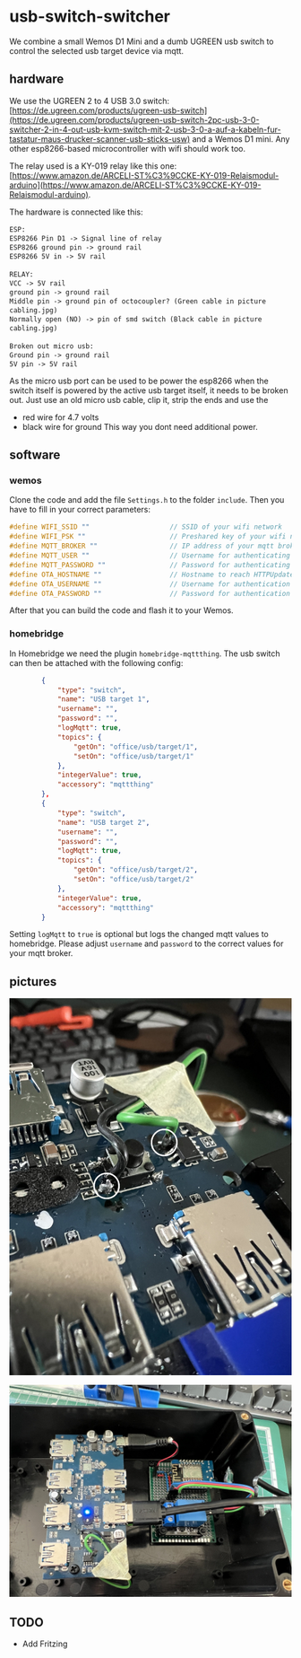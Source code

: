 # usb-switch-switcher

We combine a small Wemos D1 Mini and a dumb UGREEN usb switch to control the selected usb target device via mqtt.

## hardware

We use the UGREEN 2 to 4 USB 3.0 switch: [https://de.ugreen.com/products/ugreen-usb-switch](https://de.ugreen.com/products/ugreen-usb-switch-2pc-usb-3-0-switcher-2-in-4-out-usb-kvm-switch-mit-2-usb-3-0-a-auf-a-kabeln-fur-tastatur-maus-drucker-scanner-usb-sticks-usw) and a Wemos D1 mini. Any other esp8266-based microcontroller with wifi should work too.

The relay used is a KY-019 relay like this one: [https://www.amazon.de/ARCELI-ST%C3%9CCKE-KY-019-Relaismodul-arduino](https://www.amazon.de/ARCELI-ST%C3%9CCKE-KY-019-Relaismodul-arduino).

The hardware is connected like this:

```
ESP:
ESP8266 Pin D1 -> Signal line of relay
ESP8266 ground pin -> ground rail
ESP8266 5V in -> 5V rail

RELAY:
VCC -> 5V rail
ground pin -> ground rail
Middle pin -> ground pin of octocoupler? (Green cable in picture cabling.jpg)
Normally open (NO) -> pin of smd switch (Black cable in picture cabling.jpg)

Broken out micro usb:
Ground pin -> ground rail
5V pin -> 5V rail
```

As the micro usb port can be used to be power the esp8266 when the switch itself is powered by the active usb target itself, it needs to be broken out. Just use an old micro usb cable, clip it, strip the ends and use the
- red wire for 4.7 volts
- black wire for ground
This way you dont need additional power.

## software

### wemos

Clone the code and add the file `Settings.h` to the folder `include`. Then you have to fill in your correct parameters:

```cpp
#define WIFI_SSID ""                    // SSID of your wifi network
#define WIFI_PSK ""                     // Preshared key of your wifi network
#define MQTT_BROKER ""                  // IP address of your mqtt broker / homebridge
#define MQTT_USER ""                    // Username for authenticating to mqtt broker
#define MQTT_PASSWORD ""                // Password for authenticating to mqtt broker
#define OTA_HOSTNAME ""                 // Hostname to reach HTTPUpdateServer
#define OTA_USERNAME ""                 // Username for authentication on OTA update server
#define OTA_PASSWORD ""                 // Password for authentication on OTA update server
```

After that you can build the code and flash it to your Wemos.

### homebridge

In Homebridge we need the plugin `homebridge-mqttthing`. The usb switch can then be attached with the following config:

```json
        {
            "type": "switch",
            "name": "USB target 1",
            "username": "",
            "password": "",
            "logMqtt": true,
            "topics": {
                "getOn": "office/usb/target/1",
                "setOn": "office/usb/target/1"
            },
            "integerValue": true,
            "accessory": "mqttthing"
        },
        {
            "type": "switch",
            "name": "USB target 2",
            "username": "",
            "password": "",
            "logMqtt": true,
            "topics": {
                "getOn": "office/usb/target/2",
                "setOn": "office/usb/target/2"
            },
            "integerValue": true,
            "accessory": "mqttthing"
        }
```

Setting `logMqtt` to `true` is optional but logs the changed mqtt values to homebridge. Please adjust `username` and `password` to the correct values for your mqtt broker.

## pictures

![Connection of bridge wires for relay](./resources/img/cabling.jpg)

![Full overview of complete solution](./resources/img/overview.jpg)

## TODO

- Add Fritzing